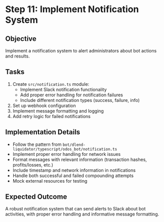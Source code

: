 # Step 11: Implement Notification System

## Objective
Implement a notification system to alert administrators about bot actions and results.

## Tasks
1. Create `src/notification.ts` module:
   - Implement Slack notification functionality
   - Add proper error handling for notification failures
   - Include different notification types (success, failure, info)
2. Set up webhook configuration
3. Implement message formatting and logging
4. Add retry logic for failed notifications

## Implementation Details
- Follow the pattern from `bot/dlend-liquidator/typescript/odos_bot/notification.ts`
- Implement proper error handling for network issues
- Format messages with relevant information (transaction hashes, profits/losses, etc.)
- Include timestamp and network information in notifications
- Handle both successful and failed compounding attempts
- Mock external resources for testing

## Expected Outcome
A robust notification system that can send alerts to Slack about bot activities, with proper error handling and informative message formatting.